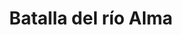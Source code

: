 ﻿---
title: "Batalla del río Alma"
permalink: periodes_934.html
layout: periode
dataInici: 1854-09-20
sidebar: periodes
pares:
  - 576:
    title: "Guerra de Crimea"
    dataInici: "(1853-10-16)"
    dataFi: "(1856-03-30)"

fills:
jocsPrincipals:
  - title: "The Battle of the Alma"
    bggId: 6940
    dataInici: 
    dataFi: 

  - title: "The Heights of Alma"
    bggId: 267328
    dataInici: 
    dataFi: 

jocsEscenaris:
jocsEpoca:
  - title: "Bloody Steppes of Crimea: Alma – Balaclava – Inkerman 1854"
    bggId: 67272
    escenari: "Alma"
    dataInici: 
    dataFi: 

  - title: "Crimean War Battles"
    bggId: 801
    escenari: "Alma"
    dataInici: 
    dataFi: 

jocsEpocaEscenaris:
---
